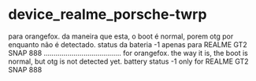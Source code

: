 # device_realme_porsche-twrp
para orangefox.
da maneira que esta, o boot é normal, porem otg por enquanto não é detectado.
status da bateria -1
apenas para REALME GT2 SNAP 888
.......................................
for orangefox.
the way it is, the boot is normal, but otg is not detected yet.
battery status -1
only for REALME GT2 SNAP 888
